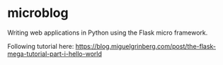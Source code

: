 # microblog
Writing web applications in Python using the Flask micro framework.

Following tutorial here: https://blog.miguelgrinberg.com/post/the-flask-mega-tutorial-part-i-hello-world
